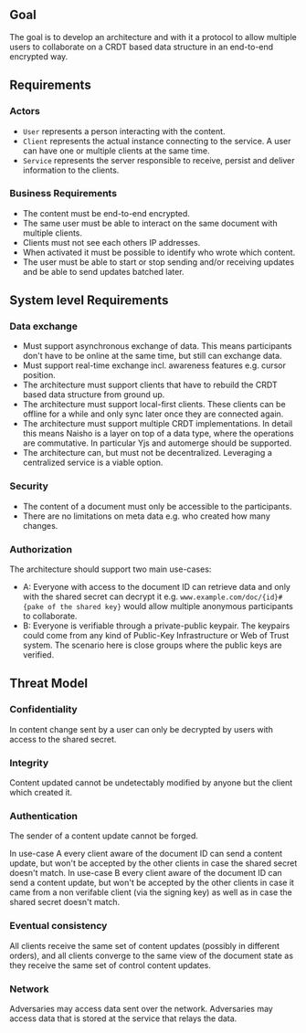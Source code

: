 ## Goal

The goal is to develop an architecture and with it a protocol to allow multiple users to collaborate on a CRDT based data structure in an end-to-end encrypted way.

## Requirements

### Actors

- `User` represents a person interacting with the content.
- `Client` represents the actual instance connecting to the service. A user can have one or multiple clients at the same time.
- `Service` represents the server responsible to receive, persist and deliver information to the clients.

### Business Requirements

- The content must be end-to-end encrypted.
- The same user must be able to interact on the same document with multiple clients.
- Clients must not see each others IP addresses.
- When activated it must be possible to identify who wrote which content.
- The user must be able to start or stop sending and/or receiving updates and be able to send updates batched later.

## System level Requirements

### Data exchange

- Must support asynchronous exchange of data. This means participants don't have to be online at the same time, but still can exchange data.
- Must support real-time exchange incl. awareness features e.g. cursor position.
- The architecture must support clients that have to rebuild the CRDT based data structure from ground up.
- The architecture must support local-first clients. These clients can be offline for a while and only sync later once they are connected again.
- The architecture must support multiple CRDT implementations. In detail this means Naisho is a layer on top of a data type, where the operations are commutative. In particular Yjs and automerge should be supported.
- The architecture can, but must not be decentralized. Leveraging a centralized service is a viable option.

### Security

- The content of a document must only be accessible to the participants.
- There are no limitations on meta data e.g. who created how many changes.

### Authorization

The architecture should support two main use-cases:

- A: Everyone with access to the document ID can retrieve data and only with the shared secret can decrypt it e.g. `www.example.com/doc/{id}#{pake of the shared key}` would allow multiple anonymous participants to collaborate.
- B: Everyone is verifiable through a private-public keypair. The keypairs could come from any kind of Public-Key Infrastructure or Web of Trust system. The scenario here is close groups where the public keys are verified.

## Threat Model

### Confidentiality

In content change sent by a user can only be decrypted by users with access to the shared secret.

### Integrity

Content updated cannot be undetectably modified by anyone but the client which created it.

### Authentication

The sender of a content update cannot be forged.

In use-case A every client aware of the document ID can send a content update, but won't be accepted by the other clients in case the shared secret doesn't match.
In use-case B every client aware of the document ID can send a content update, but won't be accepted by the other clients in case it came from a non verifable client (via the signing key) as well as in case the shared secret doesn't match.

### Eventual consistency

All clients receive the same set of content updates (possibly in different orders), and all clients converge to the same view of the document state as they receive the same set of control content updates.

### Network

Adversaries may access data sent over the network.
Adversaries may access data that is stored at the service that relays the data.
